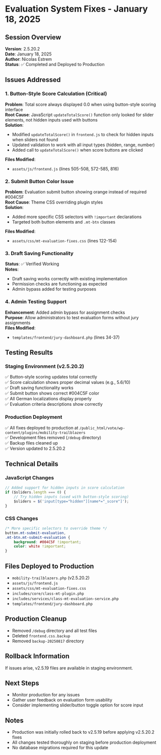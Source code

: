 # Evaluation System Fixes - January 18, 2025

## Session Overview
**Version**: 2.5.20.2  
**Date**: January 18, 2025  
**Author**: Nicolas Estrem  
**Status**: ✅ Completed and Deployed to Production

## Issues Addressed

### 1. Button-Style Score Calculation (Critical)
**Problem**: Total score always displayed 0.0 when using button-style scoring interface  
**Root Cause**: JavaScript `updateTotalScore()` function only looked for slider elements, not hidden inputs used with buttons  
**Solution**:
- Modified `updateTotalScore()` in `frontend.js` to check for hidden inputs when sliders not found
- Updated validation to work with all input types (hidden, range, number)
- Added call to `updateTotalScore()` when score buttons are clicked

**Files Modified**:
- `assets/js/frontend.js` (lines 505-508, 572-585, 816)

### 2. Submit Button Color Issue
**Problem**: Evaluation submit button showing orange instead of required #004C5F  
**Root Cause**: Theme CSS overriding plugin styles  
**Solution**:
- Added more specific CSS selectors with `!important` declarations
- Targeted both button elements and `.mt-btn` classes

**Files Modified**:
- `assets/css/mt-evaluation-fixes.css` (lines 122-154)

### 3. Draft Saving Functionality
**Status**: ✅ Verified Working  
**Notes**: 
- Draft saving works correctly with existing implementation
- Permission checks are functioning as expected
- Admin bypass added for testing purposes

### 4. Admin Testing Support
**Enhancement**: Added admin bypass for assignment checks  
**Purpose**: Allow administrators to test evaluation forms without jury assignments  
**Files Modified**:
- `templates/frontend/jury-dashboard.php` (lines 34-37)

## Testing Results

### Staging Environment (v2.5.20.2)
✅ Button-style scoring updates total correctly  
✅ Score calculation shows proper decimal values (e.g., 5.6/10)  
✅ Draft saving functionality works  
✅ Submit button shows correct #004C5F color  
✅ All German localizations display properly  
✅ Evaluation criteria descriptions show correctly  

### Production Deployment
✅ All fixes deployed to production at `/public_html/vote/wp-content/plugins/mobility-trailblazers`  
✅ Development files removed (`/debug` directory)  
✅ Backup files cleaned up  
✅ Version updated to 2.5.20.2  

## Technical Details

### JavaScript Changes
```javascript
// Added support for hidden inputs in score calculation
if ($sliders.length === 0) {
    // Try hidden inputs (used with button-style scoring)
    $sliders = $('input[type="hidden"][name*="_score"]');
}
```

### CSS Changes
```css
/* More specific selectors to override theme */
button.mt-submit-evaluation,
.mt-btn.mt-submit-evaluation {
    background: #004C5F !important;
    color: white !important;
}
```

## Files Deployed to Production
- `mobility-trailblazers.php` (v2.5.20.2)
- `assets/js/frontend.js`
- `assets/css/mt-evaluation-fixes.css`
- `includes/core/class-mt-plugin.php`
- `includes/services/class-mt-evaluation-service.php`
- `templates/frontend/jury-dashboard.php`

## Production Cleanup
- Removed `/debug` directory and all test files
- Deleted `frontend.css.backup`
- Removed `backup-20250817` directory

## Rollback Information
If issues arise, v2.5.19 files are available in staging environment.

## Next Steps
- Monitor production for any issues
- Gather user feedback on evaluation form usability
- Consider implementing slider/button toggle option for score input

## Notes
- Production was initially rolled back to v2.5.19 before applying v2.5.20.2 fixes
- All changes tested thoroughly on staging before production deployment
- No database migrations required for this update